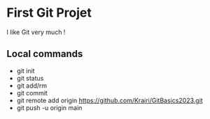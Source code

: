 # First Git Projet 

I like Git very much !

## Local commands

- git init
- git status
- git add/rm
- git commit
- git remote add origin https://github.com/Krairi/GitBasics2023.git
- git push -u origin main
